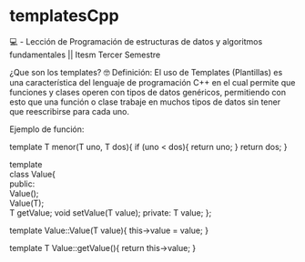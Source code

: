 # templatesCpp
💻 - Lección de Programación de estructuras de datos y algoritmos fundamentales || Itesm Tercer Semestre

¿Que son los templates?
🤓 Definición: El uso de Templates (Plantillas) es una característica del lenguaje de programación C++ en el cual permite que funciones y clases operen con tipos de datos genéricos, permitiendo con esto que una función o clase trabaje en muchos tipos de datos sin tener que reescribirse para cada uno. 

Ejemplo de función: 

template <typename T>
T menor(T uno, T dos){
  if (uno < dos){
       return uno;
  }
  return dos;
}

template <class T>                 
class Value{                 
     public:            
          Value();       
          Value(T);    
          T getValue;
          void setValue(T value);
     private:
          T value;
};

template <class T>
Value<T>::Value(T value){
      this->value = value; 
}
  
template <class T>
T Value<T>::getValue(){
      return this->value;
}
